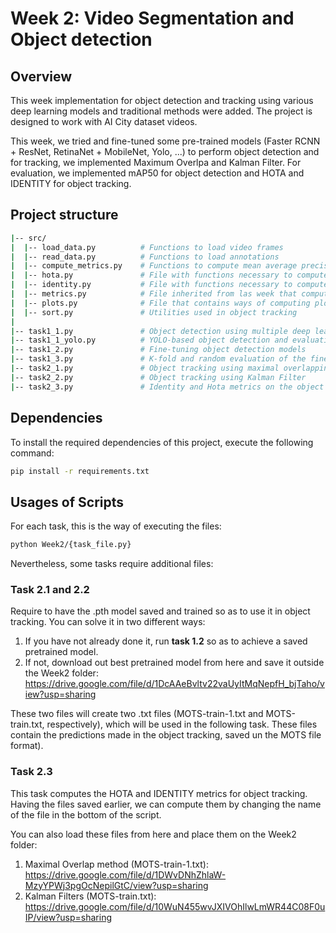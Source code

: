 # Week 2: Video Segmentation and Object detection

## Overview

This week implementation for object detection and tracking using various deep learning models and traditional methods were added. The project is designed to work with AI City dataset videos. 

This week, we tried and fine-tuned some pre-trained models (Faster RCNN + ResNet, RetinaNet + MobileNet, Yolo, ...) to perform object detection and for tracking, we implemented Maximum Overlpa and Kalman Filter. For evaluation, we implemented mAP50 for object detection and HOTA and IDENTITY for object tracking.

## Project structure

```bash
|-- src/
|  |-- load_data.py          # Functions to load video frames
|  |-- read_data.py          # Functions to load annotations
|  |-- compute_metrics.py    # Functions to compute mean average precision and other metrics
|  |-- hota.py               # File with functions necessary to compute HOTA metric
|  |-- identity.py           # File with functions necessary to compute IDENTITY metric
|  |-- metrics.py            # File inherited from las week that computes metrics (as mAP)
|  |-- plots.py              # File that contains ways of computing plots
|  |-- sort.py               # Utilities used in object tracking
|
|-- task1_1.py               # Object detection using multiple deep learning models
|-- task1_1_yolo.py          # YOLO-based object detection and evaluation
|-- task1_2.py               # Fine-tuning object detection models
|-- task1_3.py               # K-fold and random evaluation of the fine-tuned models
|-- task2_1.py               # Object tracking using maximal overlapping method
|-- task2_2.py               # Object tracking using Kalman Filter
|-- task2_3.py               # Identity and Hota metrics on the object tracking method
```

## Dependencies

To install the required dependencies of this project, execute the following command:

```bash
pip install -r requirements.txt
```
## Usages of Scripts

For each task, this is the way of executing the files:

```bash
python Week2/{task_file.py}
```
Nevertheless, some tasks require additional files:

### Task 2.1 and 2.2

Require to have the .pth model saved and trained so as to use it in object tracking. You can solve it in two different ways:

1. If you have not already done it, run **task 1.2** so as to achieve a saved pretrained model.
2. If not, download out best pretrained model from here and save it outside the Week2 folder:
   https://drive.google.com/file/d/1DcAAeBvltv22vaUyItMqNepfH_bjTaho/view?usp=sharing

These two files will create two .txt files (MOTS-train-1.txt and MOTS-train.txt, respectively), which will be used in the following task. These files contain the predictions made in the object tracking, saved un the MOTS file format).

### Task 2.3

This task computes the HOTA and IDENTITY metrics for object tracking. Having the files saved earlier, we can compute them by changing the name of the file in the bottom of the script.

You can also load these files from here and place them on the Week2 folder: 
1. Maximal Overlap method (MOTS-train-1.txt): https://drive.google.com/file/d/1DWvDNhZhlaW-MzyYPWj3pgOcNepilGtC/view?usp=sharing
2. Kalman Filters (MOTS-train.txt): https://drive.google.com/file/d/10WuN455wvJXIVOhIlwLmWR44C08F0uIP/view?usp=sharing





